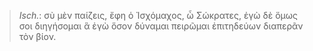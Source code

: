 

>  *Isch.*: σὺ μὲν παίζεις, ἔφη ὁ Ἰσχόμαχος, ὦ Σώκρατες, ἐγὼ δὲ ὅμως σοι διηγήσομαι ἃ ἐγὼ ὅσον δύναμαι πειρῶμαι ἐπιτηδεύων διαπερᾶν τὸν βίον.